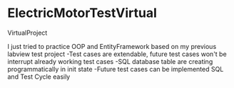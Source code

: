 # ElectricMotorTestVirtual
VirtualProject

I just tried to practice OOP and EntityFramework based on my previous labview test project 
-Test cases are extendable, future test cases won't be interrupt already working test cases
-SQL database table are creating programmatically in init state 
-Future test cases can be implemented SQL and Test Cycle easily
